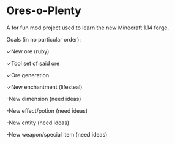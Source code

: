 # Ores-o-Plenty
A for fun mod project used to learn the new Minecraft 1.14 forge.

Goals (in no particular order):

✓New ore (ruby)

✓Tool set of said ore

✓Ore generation

✓New enchantment (lifesteal)

-New dimension (need ideas)

-New effect/potion (need ideas)

-New entity (need ideas)

-New weapon/special item (need ideas)
